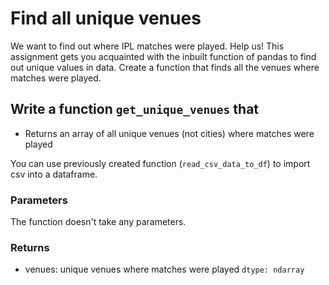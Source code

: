 # Find all unique venues

We want to find out where IPL matches were played. Help us!
This assignment gets you acquainted with the inbuilt function of pandas to find out unique values in data.
Create a function that finds all the venues where matches were played.

## Write a function `get_unique_venues` that
- Returns an array of all unique venues (not cities) where matches were played

You can use previously created function (`read_csv_data_to_df`) to import csv into a dataframe.

### Parameters
The function doesn't take any parameters.

### Returns
- venues: unique venues where matches were played `dtype: ndarray`

